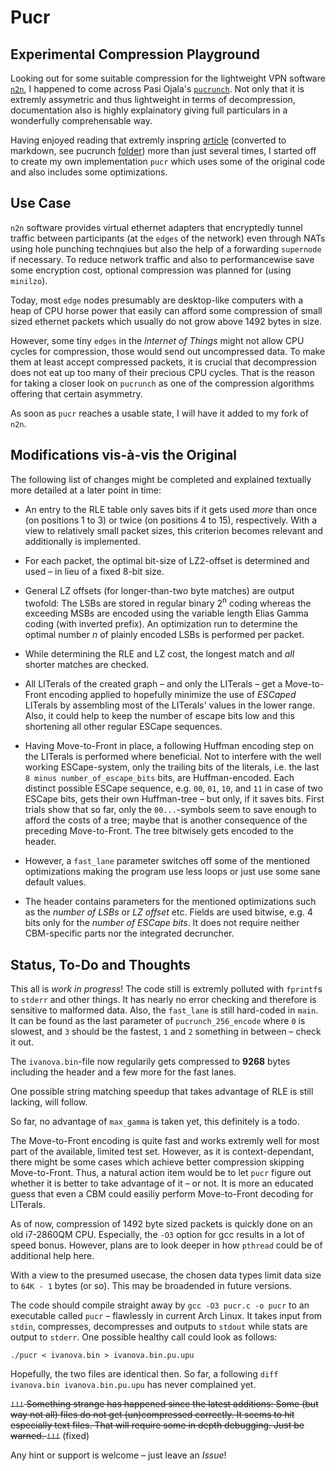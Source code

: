 # Pucr 

## Experimental Compression Playground

Looking out for some suitable compression for the lightweight VPN software [`n2n`](https://github.com/ntop/n2n), I happened to come across Pasi Ojala's [`pucrunch`](http://a1bert.kapsi.fi/Dev/pucrunch/). Not only that it is extremly assymetric and thus lightweight in terms of decompression, documentation also is highly explainatory giving full particulars in a wonderfully comprehensable way.

Having enjoyed reading that extremly inspring [article](https://github.com/Logan007/Pucr/blob/master/pucrunch/README.md) (converted to markdown, see pucrunch [folder](https://github.com/Logan007/Pucr/tree/master/pucrunch)) more than just several times, I started off to create my own implementation `pucr` which uses some of the original code and also includes some optimizations.

## Use Case

`n2n` software provides virtual ethernet adapters that encryptedly tunnel traffic between participants (at the `edges` of the network) even through NATs using hole punching technqiues but also the help of a forwarding `supernode` if necessary. To reduce network traffic and also to performancewise save some encryption cost, optional compression was planned for (using `minilzo`).

Today, most `edge` nodes presumably are desktop-like computers with a heap of CPU horse power that easily can afford some compression of small sized ethernet packets which usually do not grow above 1492 bytes in size.

However, some tiny `edges` in the _Internet of Things_ might not allow CPU cycles for compression, those would send out uncompressed data. To make them at least accept compressed packets, it is crucial that decompression does not eat up too many of their precious CPU cycles. That is the reason for taking a closer look on `pucrunch` as one of the compression algorithms offering that certain asymmetry.

As soon as `pucr` reaches a usable state, I will have it added to my fork of `n2n`.

## Modifications vis-à-vis the Original

The following list of changes might be completed and explained textually more detailed at a later point in time:

- An entry to the RLE table only saves bits if it gets used _more_ than once (on positions 1 to 3) or twice (on positions 4 to 15), respectively. With a view to relatively small packet sizes, this criterion becomes relevant and additionally is implemented.

- For each packet, the optimal bit-size of LZ2-offset is determined and used – in lieu of a fixed 8-bit size.

- General LZ offsets (for longer-than-two byte matches) are output twofold: The LSBs are stored in regular binary 2<sup>n</sup> coding whereas the exceeding MSBs are encoded using the variable length Elias Gamma coding (with inverted prefix). An optimization run to determine the optimal number _n_ of plainly encoded LSBs is performed per packet.

- While determining the RLE and LZ cost, the longest match and _all_ shorter matches are checked.

- All LITerals of the created graph – and only the LITerals – get a Move-to-Front encoding applied to hopefully minimize the use of _ESCaped_ LITerals by assembling most of the LITerals' values in the lower range. Also, it could help to keep the number of escape bits low and this shortening all other regular ESCape sequences.

- Having Move-to-Front in place, a following Huffman encoding step on the LITerals is performed where beneficial. Not to interfere with the well working ESCape-system, only the trailing bits of the literals, i.e. the last `8 minus number_of_escape_bits` bits, are Huffman-encoded. Each distinct possible ESCape sequence, e.g. `00`, `01`, `10`, and `11` in case of two ESCape bits, gets their own Huffman-tree – but only, if it saves bits. First trials show that so far, only the `00...`-symbols seem to save enough to afford the costs of a tree; maybe that is another consequence of the preceding Move-to-Front. The tree bitwisely gets encoded to the header.

- However, a `fast_lane` parameter switches off some of the mentioned optimizations making the program use less loops or just use some sane default values. 

- The header contains parameters for the mentioned optimizations such as the _number of LSBs_ or _LZ offset_ etc. Fields are used bitwise, e.g. 4 bits only for the _number of ESCape bits_. It does not require neither CBM-specific parts nor the integrated decruncher.

## Status, To-Do and Thoughts

This all is _work in progress_! The code still is extremly polluted with `fprintf`s to `stderr` and other things. It has nearly no error checking and therefore is sensitive to malformed data. Also, the `fast_lane` is still hard-coded in  `main`. It can be found as the last parameter of `pucrunch_256_encode` where `0` is slowest, and `3` should be the fastest, `1` and `2` something in between – check it out.

The `ivanova.bin`-file now regularily gets compressed to __9268__ bytes including the header and a few more for the fast lanes.

One possible string matching speedup that takes advantage of RLE is still lacking, will follow.

So far, no advantage of `max_gamma` is taken yet, this definitely is a todo.

The Move-to-Front encoding is quite fast and works extremly well for most part of the available, limited test set. However, as it is context-dependant, there might be some cases which achieve better compression skipping Move-to-Front. Thus, a natural action item would be to let `pucr` figure out whether it is better to take advantage of it – or not. It is more an educated guess that even a CBM could easiliy perform Move-to-Front decoding for LITerals.

As of now, compression of 1492 byte sized packets is quickly done on an old i7-2860QM CPU. Especially, the `-O3` option for gcc results in a lot of speed bonus. However, plans are to look deeper in how `pthread` could be of additional help here.

With a view to the presumed usecase, the chosen data types limit data size to `64K - 1` bytes (or so). This may be broadended in future versions.

The code should compile straight away by `gcc -O3 pucr.c -o pucr` to an executable called `pucr` – flawlessly in current Arch Linux. It takes input from `stdin`, compresses, decompresses and outputs to `stdout` while stats are output to `stderr`. One possible healthy call could look as follows:

``./pucr < ivanova.bin > ivanova.bin.pu.upu``

Hopefully, the two files are identical then. So far, a following `diff ivanova.bin ivanova.bin.pu.upu` has never complained yet.

~~`!!!` Something strange has happened since the latest additions: Some (but way not all) files do not get (un)compressed correctly. It seems to hit especially text files. That will require some in depth debugging. Just be warned. `!!!`~~ (fixed)

Any hint or support is welcome – just leave an _Issue_!

